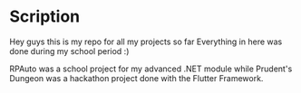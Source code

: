 # Scription
Hey guys this is my repo for all my projects so far
Everything in here was done during my school period :)

RPAuto was a school project for my advanced .NET module while Prudent's Dungeon was a hackathon project done with the Flutter Framework.
